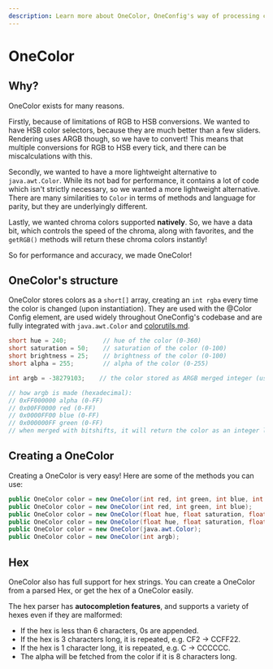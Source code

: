 ```yaml
---
description: Learn more about OneColor, OneConfig's way of processing colors
---
```


# OneColor

## Why?

OneColor exists for many reasons.

Firstly, because of limitations of RGB to HSB conversions. We wanted to have HSB color selectors, because they are much better than a few sliders. Rendering uses ARGB though, so we have to convert! This means that multiple conversions for RGB to HSB every tick, and there can be miscalculations with this.&#x20;

Secondly, we wanted to have a more lightweight alternative to `java.awt.Color`. While its not bad for performance, it contains a lot of code which isn't strictly necessary, so we wanted a more lightweight alternative. There are many similarities to `Color` in terms of methods and language for parity,  but they are underlyingly different.

Lastly, we wanted chroma colors supported **natively**. So, we have a data bit, which controls the speed of the chroma, along with favorites, and the `getRGB()` methods will return these chroma colors instantly!

So for performance and accuracy, we made OneColor!

## OneColor's structure

OneColor stores colors as a `short[]` array, creating an `int rgba` every time the color is changed (upon instantiation). They are used with the @Color Config element, are used widely throughout OneConfig's codebase and are fully integrated with `java.awt.Color` and [colorutils.md](available-utilities/colorutils.md "mention").

```java
short hue = 240;          // hue of the color (0-360)
short saturation = 50;    // saturation of the color (0-100)
short brightness = 25;    // brightness of the color (0-100)
short alpha = 255;        // alpha of the color (0-255)

int argb = -38279103;    // the color stored as ARGB merged integer (used for renderingn)

// how argb is made (hexadecimal):
// 0xFF000000 alpha (0-FF)
// 0x00FF0000 red (0-FF)
// 0x0000FF00 blue (0-FF)
// 0x000000FF green (0-FF)
// when merged with bitshifts, it will return the color as an integer like above.
```



## Creating a OneColor

Creating a OneColor is very easy! Here are some of the methods you can use:

```java
public OneColor color = new OneColor(int red, int green, int blue, int alpha);
public OneColor color = new OneColor(int red, int green, int blue);
public OneColor color = new OneColor(float hue, float saturation, float brightness, float alpha);
public OneColor color = new OneColor(float hue, float saturation, float brightness);
public OneColor color = new OneColor(java.awt.Color);
public OneColor color = new OneColor(int argb);
```

## Hex

OneColor also has full support for hex strings. You can create a OneColor from a parsed Hex, or get the hex of a OneColor easily.

The hex parser has **autocompletion features**, and supports a variety of hexes even if they are malformed:

* If the hex is less than 6 characters, 0s are appended.
* If the hex is 3 characters long, it is repeated, e.g. CF2 -> CCFF22.
* If the hex is 1 character long, it is repeated, e.g. C -> CCCCCC.
* The alpha will be fetched from the color if it is 8 characters long.
